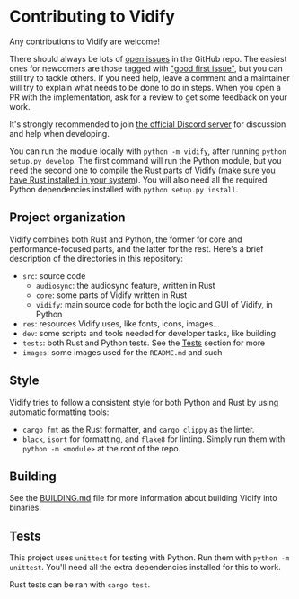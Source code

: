 # Contributing to Vidify
Any contributions to Vidify are welcome!

There should always be lots of [open issues](https://github.com/vidify/vidify/issues) in the GitHub repo. The easiest ones for newcomers are those tagged with ["good first issue"](https://github.com/vidify/vidify/labels/good%20first%20issue), but you can still try to tackle others. If you need help, leave a comment and a maintainer will try to explain what needs to be done to do in steps. When you open a PR with the implementation, ask for a review to get some feedback on your work.

It's strongly recommended to join [the official Discord server](https://discord.gg/yfJSyPv) for discussion and help when developing.

You can run the module locally with `python -m vidify`, after running `python setup.py develop`. The first command will run the Python module, but you need the second one to compile the Rust parts of Vidify ([make sure you have Rust installed in your system](https://www.rust-lang.org/tools/install)). You will also need all the required Python dependencies installed with `python setup.py install`.

## Project organization
Vidify combines both Rust and Python, the former for core and performance-focused parts, and the latter for the rest. Here's a brief description of the directories in this repository:

- `src`: source code
    + `audiosync`: the audiosync feature, written in Rust
    + `core`: some parts of Vidify written in Rust
    + `vidify`: main source code for both the logic and GUI of Vidify, in Python
- `res`: resources Vidify uses, like fonts, icons, images...
- `dev`: some scripts and tools needed for developer tasks, like building
- `tests`: both Rust and Python tests. See the [Tests](#tests) section for more
- `images`: some images used for the `README.md` and such

## Style
Vidify tries to follow a consistent style for both Python and Rust by using automatic formatting tools:
* `cargo fmt` as the Rust formatter, and `cargo clippy` as the linter.
* `black`, `isort` for formatting, and `flake8` for linting. Simply run them with `python -m <module>` at the root of the repo.

## Building
See the [BUILDING.md](./BUILDING.md) file for more information about building Vidify into binaries.

## Tests
This project uses `unittest` for testing with Python. Run them with `python -m unittest`. You'll need all the extra dependencies installed for this to work.

Rust tests can be ran with `cargo test`.
